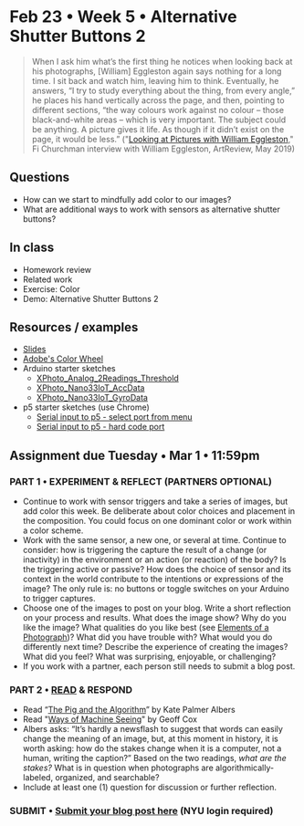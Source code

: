 # Feb 23 • Week 5 • Alternative Shutter Buttons 2

>When I ask him what’s the first thing he notices when looking back at his photographs, [William] Eggleston again says nothing for a long time. I sit back and watch him, leaving him to think. Eventually, he answers, “I try to study everything about the thing, from every angle,” he places his hand vertically across the page, and then, pointing to different sections, “the way colours work against no colour – those black-and-white areas – which is very important. The subject could be anything. A picture gives it life. As though if it didn’t exist on the page, it would be less.” ("[Looking at Pictures with William Eggleston](https://artreview.com/ar-may-2019-feature-william-eggleston/)," Fi Churchman interview with William Eggleston, ArtReview, May 2019)

## Questions
- How can we start to mindfully add color to our images?
- What are additional ways to work with sensors as alternative shutter buttons?

## In class
- Homework review
- Related work
- Exercise: Color
- Demo: Alternative Shutter Buttons 2

## Resources / examples
- [Slides](https://drive.google.com/drive/u/0/folders/1YZtWK03TXGCoGmy7WeQYF-BBulZFAbHA)
- [Adobe's Color Wheel](https://color.adobe.com/create/color-wheel)
- Arduino starter sketches
    - [XPhoto_Analog_2Readings_Threshold](https://github.com/ellennickles/xphoto-s22/blob/main/schedule-assignments/week5/XPhoto_Analog_2Readings_Threshold.ino)
    - [XPhoto_Nano33IoT_AccData](https://github.com/ellennickles/xphoto-s22/blob/main/schedule-assignments/week5/XPhoto_Nano33IoT_AccData.ino)
    - [XPhoto_Nano33IoT_GyroData](https://github.com/ellennickles/xphoto-s22/blob/main/schedule-assignments/week5/XPhoto_Nano33IoT_GyroData.ino)
- p5 starter sketches (use Chrome) 
    - [Serial input to p5 - select port from menu](https://editor.p5js.org/enickles/sketches/Kn2UqZsFg)
    - [Serial input to p5 - hard code port](https://editor.p5js.org/enickles/sketches/TZ6GoIpxI)

## Assignment due Tuesday • Mar 1 • 11:59pm
### PART 1 • EXPERIMENT & REFLECT (PARTNERS OPTIONAL)
- Continue to work with sensor triggers and take a series of images, but add color this week. Be deliberate about color choices and placement in the composition. You could focus on one dominant color or work within a color scheme. 
- Work with the same sensor, a new one, or several at time. Continue to consider: how is triggering the capture the result of a change (or inactivity) in the environment or an action (or reaction) of the body? Is the triggering active or passive? How does the choice of sensor and its context in the world contribute to the intentions or expressions of the image? The only rule is: no buttons or toggle switches on your Arduino to trigger captures.
- Choose one of the images to post on your blog. Write a short reflection on your process and results. What does the image show? Why do you like the image? What qualities do you like best (see [Elements of a Photograph](https://github.com/ellennickles/xphoto-s22/blob/main/resources/photograph-elements.md))? What did you have trouble with? What would you do differently next time? Describe the experience of creating the images? What did you feel? What was surprising, enjoyable, or challenging?
- If you work with a partner, each person still needs to submit a blog post.

### PART 2 • [READ](https://drive.google.com/drive/u/0/folders/1YZtWK03TXGCoGmy7WeQYF-BBulZFAbHA) & RESPOND
- Read “[The Pig and the Algorithm](https://circulationexchange.org/articles/Pig_and_Algorithm.html)” by Kate Palmer Albers  
- Read "[Ways of Machine Seeing](https://unthinking.photography/articles/ways-of-machine-seeing)" by Geoff Cox
- Albers asks: “It’s hardly a newsflash to suggest that words can easily change the meaning of an image, but, at this moment in history, it is worth asking: how do the stakes change when it is a computer, not a human, writing the caption?” Based on the two readings, *what are the stakes?* What is in question when photographs are algorithmically-labeled, organized, and searchable?
- Include at least one (1) question for discussion or further reflection. 

### SUBMIT • [Submit your blog post here](https://forms.gle/JfwCTv7JqkieZ8yz8) (NYU login required)
